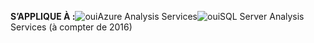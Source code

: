 **S’APPLIQUE À :**![oui](media/analysis-services-appliesto/yes.png)Azure Analysis Services![oui](media/analysis-services-appliesto/yes.png)SQL Server Analysis Services (à compter de 2016)